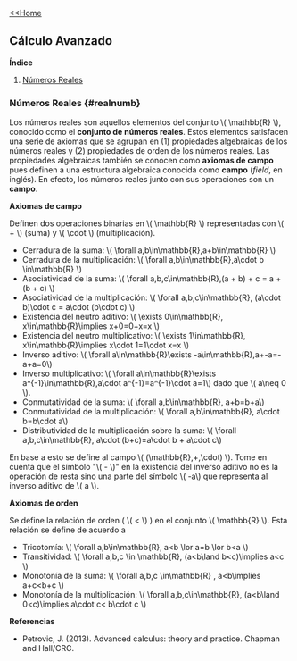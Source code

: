 [<<Home](https://francescoapg.github.io/mathbio/)

<script type="text/javascript" id="MathJax-script" async src="https://cdn.jsdelivr.net/npm/mathjax@3/es5/tex-mml-chtml.js"> </script>
  
## Cálculo Avanzado

**Índice**

1. [Números Reales](#realnumb)

### Números Reales {#realnumb}

Los números reales son aquellos elementos del conjunto \\( \mathbb{R} \\), conocido como el **conjunto de números reales**. Estos elementos satisfacen una serie de axiomas que se agrupan en (1) propiedades algebraicas de los números reales y (2) propiedades de orden de los números reales. Las propiedades algebraicas también se conocen como **axiomas de campo** pues definen a una estructura algebraica conocida como **campo** (_field_, en inglés). En efecto, los números reales junto con sus operaciones son un **campo**.

**Axiomas de campo**

Definen dos operaciones binarias en  \\( \mathbb{R} \\) representadas con  \\( + \\) (suma) y  \\( \cdot \\) (multiplicación).

- Cerradura de la suma: \\( \forall a,b\in\mathbb{R},a+b\in\mathbb{R} \\)
- Cerradura de la multiplicación: \\( \forall a,b\in\mathbb{R},a\cdot b \in\mathbb{R} \\)
- Asociatividad de la suma: \\( \forall a,b,c\in\mathbb{R},(a + b) + c = a + (b + c) \\)
- Asociatividad de la multiplicación: \\( \forall a,b,c\in\mathbb{R}, (a\cdot b)\cdot c = a\cdot (b\cdot c) \\)
- Existencia del neutro aditivo: \\( \exists 0\in\mathbb{R}, x\in\mathbb{R}\implies x+0=0+x=x \\)
- Existencia del neutro multiplicativo: \\( \exists 1\in\mathbb{R}, x\in\mathbb{R}\implies x\cdot 1=1\cdot x=x \\)
- Inverso aditivo: \\( \forall a\in\mathbb{R}\exists -a\in\mathbb{R},a+-a=-a+a=0\\)
- Inverso multiplicativo: \\( \forall a\in\mathbb{R}\exists a^{-1}\in\mathbb{R},a\cdot a^{-1}=a^{-1}\cdot a=1\\) dado que \\( a\neq 0 \\).
- Conmutatividad de la suma: \\( \forall a,b\in\mathbb{R}, a+b=b+a\\)
- Conmutatividad de la multiplicación: \\( \forall a,b\in\mathbb{R}, a\cdot b=b\cdot a\\)
- Distributividad de la multiplicación sobre la suma: \\( \forall a,b,c\in\mathbb{R}, a\cdot (b+c)=a\cdot b + a\cdot c\\)

En base a esto se define al campo \\( (\mathbb{R},+,\cdot) \\). Tome en cuenta que el símbolo "\\( - \\)" en la existencia del inverso aditivo no es la operación de resta sino una parte del símbolo \\( -a\\) que representa al inverso aditivo de \\( a \\).

**Axiomas de orden**

Se define la relación de orden ( \\( < \\) ) en el conjunto  \\(  \mathbb{R} \\). Esta relación se define de acuerdo a

- Tricotomía: \\( \forall a,b\in\mathbb{R}, a<b \lor a=b \lor b<a \\)
- Transitividad: \\( \forall a,b,c \in \mathbb{R}, (a<b\land b<c)\implies a<c \\)
- Monotonía de la suma: \\( \forall a,b,c \in\mathbb{R} , a<b\implies a+c<b+c \\)
- Monotonía de la multiplicación: \\( \forall a,b,c\in\mathbb{R}, (a<b\land 0<c)\implies a\cdot c< b\cdot c \\)

**Referencias**

- Petrovic, J. (2013). Advanced calculus: theory and practice. Chapman and Hall/CRC.

